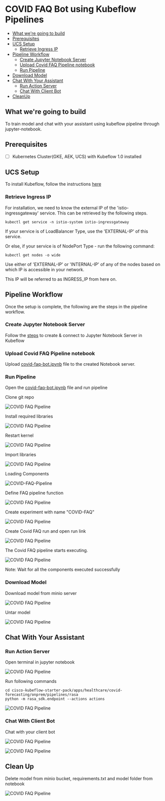 # COVID FAQ Bot using Kubeflow Pipelines

<!-- vscode-markdown-toc -->
* [What we're going to build](#Whatweregoingtobuild)
* [Prerequisites](#Prerequisites)
* [UCS Setup](#UCSSetup)
	* [Retrieve Ingress IP](#RetrieveIngressIP)
* [Pipeline Workflow](#PipelineWorkflow)
	* [Create Jupyter Notebook Server](#CreateJupyterNotebookServer)
	* [Upload Covid FAQ Pipeline notebook](#UploadCovidFaqPipelinenotebook)
	* [Run Pipeline](#RunPipeline)
* [Download Model](#DownloadModel)
* [Chat With Your Assistant](#ChatWithYourAssistant)
	* [Run Action Server](#RunActionServer)
	* [Chat With Client Bot](#ChatWithClientBot)
* [CleanUp](#CleanUp)

<!-- vscode-markdown-toc-config
	numbering=false
	autoSave=true
	/vscode-markdown-toc-config -->
<!-- /vscode-markdown-toc -->

## <a name='Whatweregoingtobuild'></a>What we're going to build
To train model and chat with your assistant using kubeflow pipeline through jupyter-notebook.

## <a name='Prerequisites'></a>Prerequisites

- [ ] Kubernetes Cluster(GKE, AEK, UCS) with Kubeflow 1.0 installed


## <a name='UCSSetup'></a>UCS Setup

To install Kubeflow, follow the instructions [here](../../../../../../install)

### <a name='RetrieveIngressIP'></a>Retrieve Ingress IP

For installation, we need to know the external IP of the 'istio-ingressgateway' service. This can be retrieved by the following steps.  

```
kubectl get service -n istio-system istio-ingressgateway
```

If your service is of LoadBalancer Type, use the 'EXTERNAL-IP' of this service.  

Or else, if your service is of NodePort Type - run the following command:  

```
kubectl get nodes -o wide
```

Use either of 'EXTERNAL-IP' or 'INTERNAL-IP' of any of the nodes based on which IP is accessible in your network.  

This IP will be referred to as INGRESS_IP from here on.

## <a name='PipelineWorkflow'></a>Pipeline Workflow
Once the setup is complete, the following are the steps in the pipeline
workflow.

### <a name='CreateJupyterNotebookServer'></a>Create Jupyter Notebook Server

Follow the [steps](./../../notebook#create--connect-to-jupyter-notebook-server) to create & connect to Jupyter Notebook Server in Kubeflow    

### <a name='UploadCovidFaqPipelinenotebook'></a>Upload Covid FAQ Pipeline notebook

Upload [covid-faq-bot.ipynb](covid-faq-bot.ipynb) file to the created Notebook server.
    
### <a name='RunPipeline'></a>Run Pipeline

Open the [covid-faq-bot.ipynb](covid-faq-bot.ipynb) file and run pipeline

Clone git repo

![COVID FAQ Pipeline](pictures/1-git-clone.PNG)

Install required libraries

![COVID FAQ Pipeline](./pictures/1-install-libraries.PNG)

Restart kernel 

![COVID FAQ Pipeline](./pictures/2-restart-kernal.PNG)

Import libraries 

![COVID FAQ Pipeline](./pictures/3-import-libraries.PNG)

Loading Components

![COVID-FAQ-Pipeline](pictures/4-load-compoents.PNG)


Define FAQ pipeline function

![COVID FAQ Pipeline](./pictures/5-define-pipeline.PNG)

Create experiment with name "COVID-FAQ"

![COVID FAQ Pipeline](./pictures/6-create-experiment.PNG)

Create Covid FAQ run and open run link

![COVID FAQ Pipeline](./pictures/7-run-pipeline.png)


The Covid FAQ pipeline starts executing. 

![COVID FAQ Pipeline](./pictures/8-pipeline-logs.PNG)

Note: Wait for all the components executed successfully

### <a name='DownloadModel'></a>Download Model

Download model from minio server

![COVID FAQ Pipeline](./pictures/9-download-model.PNG)

Untar model

![COVID FAQ Pipeline](./pictures/10-untar-model.PNG)

## <a name='ChatWithYourAssistant'></a>Chat With Your Assistant

### <a name='RunActionServer'></a>Run Action Server

Open terminal in jupyter notebook

![COVID FAQ Pipeline](./pictures/11-open-terminal.png)

Run following commands

```
cd cisco-kubeflow-starter-pack/apps/healthcare/covid-forecasting/onprem/pipelines/rasa
python -m rasa_sdk.endpoint --actions actions
```

![COVID FAQ Pipeline](./pictures/12-start-action-server.PNG)

### <a name='ChatWithClientBot'></a>Chat With Client Bot

Chat with your client bot

![COVID FAQ Pipeline](./pictures/13-create-agent.PNG)

![COVID FAQ Pipeline](./pictures/14-chat-with-assistant.PNG)

## <a name='CleanUp'></a>Clean Up

Delete model from minio bucket, requirements.txt and model folder from notebook

![COVID FAQ Pipeline](./pictures/15-clean-up.PNG)
